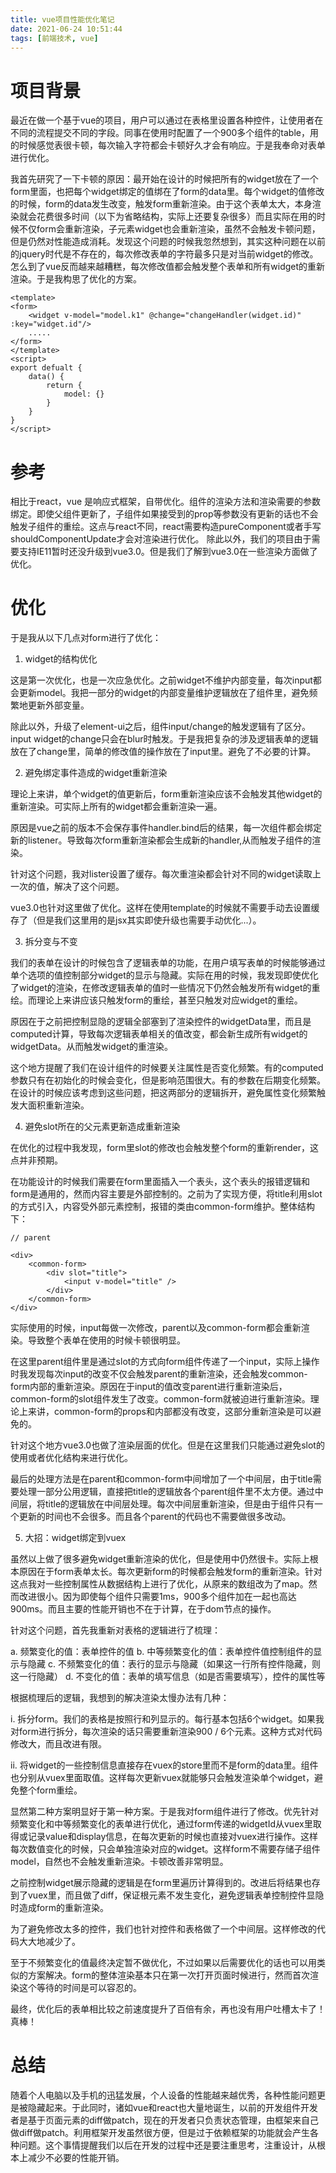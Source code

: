 ```yaml
---
title: vue项目性能优化笔记
date: 2021-06-24 10:51:44
tags: [前端技术, vue]
---
```


# 项目背景

最近在做一个基于vue的项目，用户可以通过在表格里设置各种控件，让使用者在不同的流程提交不同的字段。同事在使用时配置了一个900多个组件的table，用的时候感觉表很卡顿，每次输入字符都会卡顿好久才会有响应。于是我奉命对表单进行优化。

我首先研究了一下卡顿的原因：最开始在设计的时候把所有的widget放在了一个form里面，也把每个widget绑定的值绑在了form的data里。每个widget的值修改的时候，form的data发生改变，触发form重新渲染。由于这个表单太大，本身渲染就会花费很多时间（以下为省略结构，实际上还要复杂很多）而且实际在用的时候不仅form会重新渲染，子元素widget也会重新渲染，虽然不会触发卡顿问题，但是仍然对性能造成消耗。发现这个问题的时候我忽然想到，其实这种问题在以前的jquery时代是不存在的，每次修改表单的字符最多只是对当前widget的修改。怎么到了vue反而越来越糟糕，每次修改值都会触发整个表单和所有widget的重新渲染。于是我构思了优化的方案。

```
<template>
<form>
    <widget v-model="model.k1" @change="changeHandler(widget.id)" :key="widget.id"/>
    .....
</form>
</template>
<script>
export defualt {
    data() {
        return {
            model: {}
        }
    }
}
</script>
```

# 参考

相比于react，vue 是响应式框架，自带优化。组件的渲染方法和渲染需要的参数绑定。即使父组件更新了，子组件如果接受到的prop等参数没有更新的话也不会触发子组件的重绘。这点与react不同，react需要构造pureComponent或者手写shouldComponentUpdate才会对渲染进行优化。
除此以外，我们的项目由于需要支持IE11暂时还没升级到vue3.0。但是我们了解到vue3.0在一些渲染方面做了优化。

# 优化

于是我从以下几点对form进行了优化：

1. widget的结构优化

这是第一次优化，也是一次应急优化。之前widget不维护内部变量，每次input都会更新model。我把一部分的widget的内部变量维护逻辑放在了组件里，避免频繁地更新外部变量。

除此以外，升级了element-ui之后，组件input/change的触发逻辑有了区分。input widget的change只会在blur时触发。于是我把复杂的涉及逻辑表单的逻辑放在了change里，简单的修改值的操作放在了input里。避免了不必要的计算。


2. 避免绑定事件造成的widget重新渲染

理论上来讲，单个widget的值更新后，form重新渲染应该不会触发其他widget的重新渲染。可实际上所有的widget都会重新渲染一遍。

原因是vue之前的版本不会保存事件handler.bind后的结果，每一次组件都会绑定新的listener。导致每次form重新渲染都会生成新的handler,从而触发子组件的渲染。

针对这个问题，我对lister设置了缓存。每次重渲染都会针对不同的widget读取上一次的值，解决了这个问题。

vue3.0也针对这里做了优化。这样在使用template的时候就不需要手动去设置缓存了（但是我们这里用的是jsx其实即使升级也需要手动优化...）。

3. 拆分变与不变

我们的表单在设计的时候包含了逻辑表单的功能，在用户填写表单的时候能够通过单个选项的值控制部分widget的显示与隐藏。实际在用的时候，我发现即使优化了widget的渲染，在修改逻辑表单的值时一些情况下仍然会触发所有widget的重绘。而理论上来讲应该只触发form的重绘，甚至只触发对应widget的重绘。

原因在于之前把控制显隐的逻辑全部塞到了渲染控件的widgetData里，而且是computed计算，导致每次逻辑表单相关的值改变，都会新生成所有widget的widgetData。从而触发widget的重渲染。

这个地方提醒了我们在设计组件的时候要关注属性是否变化频繁。有的computed参数只有在初始化的时候会变化，但是影响范围很大。有的参数在后期变化频繁。在设计的时候应该考虑到这些问题，把这两部分的逻辑拆开，避免属性变化频繁触发大面积重新渲染。



4. 避免slot所在的父元素更新造成重新渲染

在优化的过程中我发现，form里slot的修改也会触发整个form的重新render，这点并非预期。

在功能设计的时候我们需要在form里面插入一个表头，这个表头的报错逻辑和form是通用的，然而内容主要是外部控制的。之前为了实现方便，将title利用slot的方式引入，内容受外部元素控制，报错的类由common-form维护。整体结构下：

```
// parent

<div>
    <common-form>
        <div slot="title">
            <input v-model="title" />
        </div>
    </common-form>
</div>

```

实际使用的时候，input每做一次修改，parent以及common-form都会重新渲染。导致整个表单在使用的时候卡顿很明显。

在这里parent组件里是通过slot的方式向form组件传递了一个input，实际上操作时我发现每次input的改变不仅会触发parent的重新渲染，还会触发common-form内部的重新渲染。原因在于input的值改变parent进行重新渲染后，common-form的slot组件发生了改变。common-form就被迫进行重新渲染。理论上来讲，common-form的props和内部都没有改变，这部分重新渲染是可以避免的。

针对这个地方vue3.0也做了渲染层面的优化。但是在这里我们只能通过避免slot的使用或者优化结构来进行优化。

最后的处理方法是在parent和common-form中间增加了一个中间层，由于title需要处理一部分公用逻辑，直接把title的逻辑放各个parent组件里不太方便。通过中间层，将title的逻辑放在中间层处理。每次中间层重新渲染，但是由于组件只有一个更新的时间也不会很多。而且各个parent的代码也不需要做很多改动。

5. 大招：widget绑定到vuex

虽然以上做了很多避免widget重新渲染的优化，但是使用中仍然很卡。实际上根本原因在于form表单太长。每次更新form的时候都会触发form的重新渲染。针对这点我对一些控制属性从数据结构上进行了优化，从原来的数组改为了map。然而改进很小。因为即使每个组件只需要1ms，900多个组件加在一起也高达900ms。而且主要的性能开销也不在于计算，在于dom节点的操作。

针对这个问题，首先我重新对表格的逻辑进行了梳理：

a. 频繁变化的值：表单控件的值
b. 中等频繁变化的值：表单控件值控制组件的显示与隐藏
c. 不频繁变化的值：表行的显示与隐藏（如果这一行所有控件隐藏，则这一行隐藏）
d. 不变化的值：表单的填写信息（如是否需要填写），控件的属性等

根据梳理后的逻辑，我想到的解决渲染太慢办法有几种：

i. 拆分form。我们的表格是按照行和列显示的。每行基本包括6个widget。如果我对form进行拆分，每次渲染的话只需要重新渲染900 / 6个元素。这种方式对代码修改大，而且改进有限。

ii. 将widget的一些控制信息直接存在vuex的store里而不是form的data里。组件也分别从vuex里面取值。这样每次更新vuex就能够只会触发渲染单个widget，避免整个form重绘。

显然第二种方案明显好于第一种方案。于是我对form组件进行了修改。优先针对频繁变化和中等频繁变化的表单进行优化，通过form传递的widgetId从vuex里取得或记录value和display信息，在每次更新的时候也直接对vuex进行操作。这样每次数值变化的时候，只会单独渲染对应的widget。这样form不需要存储子组件model，自然也不会触发重新渲染。卡顿改善非常明显。

之前控制widget展示隐藏的逻辑是在form里遍历计算得到的。改进后将结果也存到了vuex里，而且做了diff，保证根元素不发生变化，避免逻辑表单控制控件显隐时造成form的重新渲染。

为了避免修改太多的控件，我们也针对控件和表格做了一个中间层。这样修改的代码大大地减少了。

至于不频繁变化的值最终决定暂不做优化，不过如果以后需要优化的话也可以用类似的方案解决。form的整体渲染基本只在第一次打开页面时候进行，然而首次渲染这个等待的时间是可以容忍的。

最终，优化后的表单相比较之前速度提升了百倍有余，再也没有用户吐槽太卡了！真棒！

# 总结

随着个人电脑以及手机的迅猛发展，个人设备的性能越来越优秀，各种性能问题更是被隐藏起来。于此同时，诸如vue和react也大量地诞生，以前的开发组件开发者是基于页面元素的diff做patch，现在的开发者只负责状态管理，由框架来自己做diff做patch。利用框架开发虽然很方便，但是过于依赖框架的功能就会产生各种问题。这个事情提醒我们以后在开发的过程中还是要注重思考，注重设计，从根本上减少不必要的性能开销。
